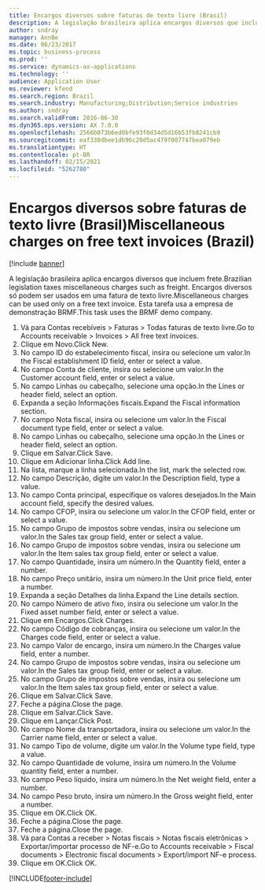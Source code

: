 ```yaml
---
title: Encargos diversos sobre faturas de texto livre (Brasil)
description: A legislação brasileira aplica encargos diversos que incluem frete.
author: sndray
manager: AnnBe
ms.date: 06/23/2017
ms.topic: business-process
ms.prod: ''
ms.service: dynamics-ax-applications
ms.technology: ''
audience: Application User
ms.reviewer: kfend
ms.search.region: Brazil
ms.search.industry: Manufacturing;Distribution;Service industries
ms.author: sndray
ms.search.validFrom: 2016-06-30
ms.dyn365.ops.version: AX 7.0.0
ms.openlocfilehash: 2566b073b6ed0bfe93f0d34d5d16b53fb8241cb9
ms.sourcegitcommit: eaf330dbee1db96c20d5ac479f007747bea079eb
ms.translationtype: HT
ms.contentlocale: pt-BR
ms.lasthandoff: 02/15/2021
ms.locfileid: "5262780"
---
```

# <a name="miscellaneous-charges-on-free-text-invoices-brazil"></a><span data-ttu-id="d2820-103">Encargos diversos sobre faturas de texto livre (Brasil)</span><span class="sxs-lookup"><span data-stu-id="d2820-103">Miscellaneous charges on free text invoices (Brazil)</span></span>

[!include [banner](../../includes/banner.md)]

<span data-ttu-id="d2820-104">A legislação brasileira aplica encargos diversos que incluem frete.</span><span class="sxs-lookup"><span data-stu-id="d2820-104">Brazilian legislation taxes  miscellaneous charges such as freight.</span></span> <span data-ttu-id="d2820-105">Encargos diversos só podem ser usados em uma fatura de texto livre.</span><span class="sxs-lookup"><span data-stu-id="d2820-105">Miscellaneous charges can be used only on a free text invoice.</span></span> <span data-ttu-id="d2820-106">Esta tarefa usa a empresa de demonstração BRMF.</span><span class="sxs-lookup"><span data-stu-id="d2820-106">This task uses the BRMF demo company.</span></span>

1. <span data-ttu-id="d2820-107">Vá para Contas recebíveis > Faturas > Todas faturas de texto livre.</span><span class="sxs-lookup"><span data-stu-id="d2820-107">Go to Accounts receivable > Invoices > All free text invoices.</span></span>
2. <span data-ttu-id="d2820-108">Clique em Novo.</span><span class="sxs-lookup"><span data-stu-id="d2820-108">Click New.</span></span>
3. <span data-ttu-id="d2820-109">No campo ID do estabelecimento fiscal, insira ou selecione um valor.</span><span class="sxs-lookup"><span data-stu-id="d2820-109">In the Fiscal establishment ID field, enter or select a value.</span></span>
4. <span data-ttu-id="d2820-110">No campo Conta de cliente, insira ou selecione um valor.</span><span class="sxs-lookup"><span data-stu-id="d2820-110">In the Customer account field, enter or select a value.</span></span>
5. <span data-ttu-id="d2820-111">No campo Linhas ou cabeçalho, selecione uma opção.</span><span class="sxs-lookup"><span data-stu-id="d2820-111">In the Lines or header field, select an option.</span></span>
6. <span data-ttu-id="d2820-112">Expanda a seção Informações fiscais.</span><span class="sxs-lookup"><span data-stu-id="d2820-112">Expand the Fiscal information section.</span></span>
7. <span data-ttu-id="d2820-113">No campo Nota fiscal, insira ou selecione um valor.</span><span class="sxs-lookup"><span data-stu-id="d2820-113">In the Fiscal document type field, enter or select a value.</span></span>
8. <span data-ttu-id="d2820-114">No campo Linhas ou cabeçalho, selecione uma opção.</span><span class="sxs-lookup"><span data-stu-id="d2820-114">In the Lines or header field, select an option.</span></span>
9. <span data-ttu-id="d2820-115">Clique em Salvar.</span><span class="sxs-lookup"><span data-stu-id="d2820-115">Click Save.</span></span>
10. <span data-ttu-id="d2820-116">Clique em Adicionar linha.</span><span class="sxs-lookup"><span data-stu-id="d2820-116">Click Add line.</span></span>
11. <span data-ttu-id="d2820-117">Na lista, marque a linha selecionada.</span><span class="sxs-lookup"><span data-stu-id="d2820-117">In the list, mark the selected row.</span></span>
12. <span data-ttu-id="d2820-118">No campo Descrição, digite um valor.</span><span class="sxs-lookup"><span data-stu-id="d2820-118">In the Description field, type a value.</span></span>
13. <span data-ttu-id="d2820-119">No campo Conta principal, especifique os valores desejados.</span><span class="sxs-lookup"><span data-stu-id="d2820-119">In the Main account field, specify the desired values.</span></span>
14. <span data-ttu-id="d2820-120">No campo CFOP, insira ou selecione um valor.</span><span class="sxs-lookup"><span data-stu-id="d2820-120">In the CFOP field, enter or select a value.</span></span>
15. <span data-ttu-id="d2820-121">No campo Grupo de impostos sobre vendas, insira ou selecione um valor.</span><span class="sxs-lookup"><span data-stu-id="d2820-121">In the Sales tax group field, enter or select a value.</span></span>
16. <span data-ttu-id="d2820-122">No campo Grupo de impostos sobre vendas, insira ou selecione um valor.</span><span class="sxs-lookup"><span data-stu-id="d2820-122">In the Item sales tax group field, enter or select a value.</span></span>
17. <span data-ttu-id="d2820-123">No campo Quantidade, insira um número.</span><span class="sxs-lookup"><span data-stu-id="d2820-123">In the Quantity field, enter a number.</span></span>
18. <span data-ttu-id="d2820-124">No campo Preço unitário, insira um número.</span><span class="sxs-lookup"><span data-stu-id="d2820-124">In the Unit price field, enter a number.</span></span>
19. <span data-ttu-id="d2820-125">Expanda a seção Detalhes da linha.</span><span class="sxs-lookup"><span data-stu-id="d2820-125">Expand the Line details section.</span></span>
20. <span data-ttu-id="d2820-126">No campo Número de ativo fixo, insira ou selecione um valor.</span><span class="sxs-lookup"><span data-stu-id="d2820-126">In the Fixed asset number field, enter or select a value.</span></span>
21. <span data-ttu-id="d2820-127">Clique em Encargos.</span><span class="sxs-lookup"><span data-stu-id="d2820-127">Click Charges.</span></span>
22. <span data-ttu-id="d2820-128">No campo Código de cobranças, insira ou selecione um valor.</span><span class="sxs-lookup"><span data-stu-id="d2820-128">In the Charges code field, enter or select a value.</span></span>
23. <span data-ttu-id="d2820-129">No campo Valor de encargo, insira um número.</span><span class="sxs-lookup"><span data-stu-id="d2820-129">In the Charges value field, enter a number.</span></span>
24. <span data-ttu-id="d2820-130">No campo Grupo de impostos sobre vendas, insira ou selecione um valor.</span><span class="sxs-lookup"><span data-stu-id="d2820-130">In the Sales tax group field, enter or select a value.</span></span>
25. <span data-ttu-id="d2820-131">No campo Grupo de impostos sobre vendas, insira ou selecione um valor.</span><span class="sxs-lookup"><span data-stu-id="d2820-131">In the Item sales tax group field, enter or select a value.</span></span>
26. <span data-ttu-id="d2820-132">Clique em Salvar.</span><span class="sxs-lookup"><span data-stu-id="d2820-132">Click Save.</span></span>
27. <span data-ttu-id="d2820-133">Feche a página.</span><span class="sxs-lookup"><span data-stu-id="d2820-133">Close the page.</span></span>
28. <span data-ttu-id="d2820-134">Clique em Salvar.</span><span class="sxs-lookup"><span data-stu-id="d2820-134">Click Save.</span></span>
29. <span data-ttu-id="d2820-135">Clique em Lançar.</span><span class="sxs-lookup"><span data-stu-id="d2820-135">Click Post.</span></span>
30. <span data-ttu-id="d2820-136">No campo Nome da transportadora, insira ou selecione um valor.</span><span class="sxs-lookup"><span data-stu-id="d2820-136">In the Carrier name field, enter or select a value.</span></span>
31. <span data-ttu-id="d2820-137">No campo Tipo de volume, digite um valor.</span><span class="sxs-lookup"><span data-stu-id="d2820-137">In the Volume type field, type a value.</span></span>
32. <span data-ttu-id="d2820-138">No campo Quantidade de volume, insira um número.</span><span class="sxs-lookup"><span data-stu-id="d2820-138">In the Volume quantity field, enter a number.</span></span>
33. <span data-ttu-id="d2820-139">No campo Peso líquido, insira um número.</span><span class="sxs-lookup"><span data-stu-id="d2820-139">In the Net weight field, enter a number.</span></span>
34. <span data-ttu-id="d2820-140">No campo Peso bruto, insira um número.</span><span class="sxs-lookup"><span data-stu-id="d2820-140">In the Gross weight field, enter a number.</span></span>
35. <span data-ttu-id="d2820-141">Clique em OK.</span><span class="sxs-lookup"><span data-stu-id="d2820-141">Click OK.</span></span>
36. <span data-ttu-id="d2820-142">Feche a página.</span><span class="sxs-lookup"><span data-stu-id="d2820-142">Close the page.</span></span>
37. <span data-ttu-id="d2820-143">Feche a página.</span><span class="sxs-lookup"><span data-stu-id="d2820-143">Close the page.</span></span>
38. <span data-ttu-id="d2820-144">Vá para Contas a receber > Notas fiscais > Notas fiscais eletrônicas > Exportar/importar processo de NF-e.</span><span class="sxs-lookup"><span data-stu-id="d2820-144">Go to Accounts receivable > Fiscal documents > Electronic fiscal documents > Export/import NF-e process.</span></span>
39. <span data-ttu-id="d2820-145">Clique em OK.</span><span class="sxs-lookup"><span data-stu-id="d2820-145">Click OK.</span></span>



[!INCLUDE[footer-include](../../../includes/footer-banner.md)]
